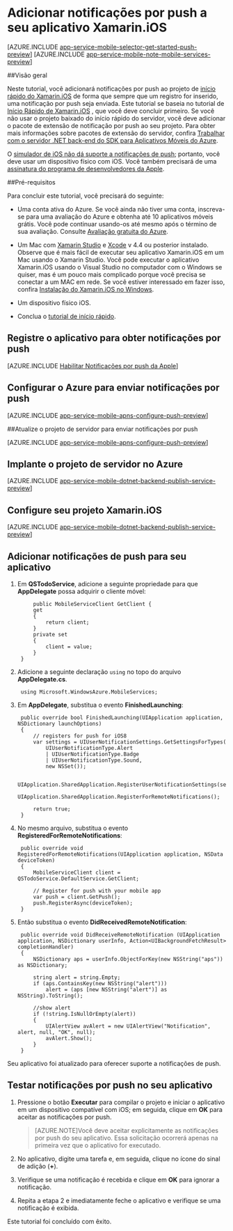 <properties 
	pageTitle="Adicionar notificações por push a seu aplicativo Xamarin iOS com o Serviço de Aplicativo do Azure" 
	description="Aprenda a usar o Serviço de Aplicativo do Azure para enviar notificações por push para o aplicativo Xamarin.iOS" 
	services="app-service\mobile" 
	documentationCenter="xamarin" 
	authors="wesmc7777"
	manager="dwrede" 
	editor=""/>

<tags 
	ms.service="app-service-mobile" 
	ms.workload="mobile" 
	ms.tgt_pltfrm="mobile-xamarin-ios" 
	ms.devlang="dotnet" 
	ms.topic="article"
	ms.date="08/22/2015" 
	ms.author="wesmc"/>

# Adicionar notificações por push a seu aplicativo Xamarin.iOS

[AZURE.INCLUDE [app-service-mobile-selector-get-started-push-preview](../../includes/app-service-mobile-selector-get-started-push-preview.md)]&nbsp;[AZURE.INCLUDE [app-service-mobile-note-mobile-services-preview](../../includes/app-service-mobile-note-mobile-services-preview.md)]

##Visão geral

Neste tutorial, você adicionará notificações por push ao projeto de [início rápido do Xamarin.iOS] de forma que sempre que um registro for inserido, uma notificação por push seja enviada. Este tutorial se baseia no tutorial de [Início Rápido de Xamarin.iOS] , que você deve concluir primeiro. Se você não usar o projeto baixado do início rápido do servidor, você deve adicionar o pacote de extensão de notificação por push ao seu projeto. Para obter mais informações sobre pacotes de extensão do servidor, confira [Trabalhar com o servidor .NET back-end do SDK para Aplicativos Móveis do Azure](app-service-mobile-dotnet-backend-how-to-use-server-sdk.md).

O [simulador de iOS não dá suporte a notificações de push](https://developer.apple.com/library/ios/documentation/IDEs/Conceptual/iOS_Simulator_Guide/TestingontheiOSSimulator.html); portanto, você deve usar um dispositivo físico com iOS. Você também precisará de uma [assinatura do programa de desenvolvedores da Apple](https://developer.apple.com/programs/ios/).

##Pré-requisitos

Para concluir este tutorial, você precisará do seguinte:

* Uma conta ativa do Azure. Se você ainda não tiver uma conta, inscreva-se para uma avaliação do Azure e obtenha até 10 aplicativos móveis grátis. Você pode continuar usando-os até mesmo após o término de sua avaliação. Consulte [Avaliação gratuita do Azure](http://azure.microsoft.com/pricing/free-trial/).

* Um Mac com [Xamarin Studio] e [Xcode] v 4.4 ou posterior instalado. Observe que é mais fácil de executar seu aplicativo Xamarin.iOS em um Mac usando o Xamarin Studio. Você pode executar o aplicativo Xamarin.iOS usando o Visual Studio no computador com o Windows se quiser, mas é um pouco mais complicado porque você precisa se conectar a um MAC em rede. Se você estiver interessado em fazer isso, confira [Instalação do Xamarin.iOS no Windows].

* Um dispositivo físico iOS.

* Conclua o [tutorial de início rápido](../app-service-mobile-dotnet-backend-xamarin-ios-get-started-preview.md).

## <a id="register"></a>Registre o aplicativo para obter notificações por push

[AZURE.INCLUDE [Habilitar Notificações por push da Apple](../../includes/enable-apple-push-notifications.md)]

## Configurar o Azure para enviar notificações por push

[AZURE.INCLUDE [app-service-mobile-apns-configure-push-preview](../../includes/app-service-mobile-apns-configure-push-preview.md)]

##<a id="update-server"></a>Atualize o projeto de servidor para enviar notificações por push

[AZURE.INCLUDE [app-service-mobile-apns-configure-push-preview](../../includes/app-service-mobile-dotnet-backend-configure-push-apns.md)]

## <a name="publish-the-service"></a>Implante o projeto de servidor no Azure

[AZURE.INCLUDE [app-service-mobile-dotnet-backend-publish-service-preview](../../includes/app-service-mobile-dotnet-backend-publish-service-preview.md)]

## <a name="configure-app"></a>Configure seu projeto Xamarin.iOS

[AZURE.INCLUDE [app-service-mobile-dotnet-backend-publish-service-preview](../../includes/app-service-mobile-xamarin-ios-configure-project.md)]

## <a name="add-push"></a>Adicionar notificações de push para seu aplicativo

1. Em **QSTodoService**, adicione a seguinte propriedade para que **AppDelegate** possa adquirir o cliente móvel:
        
            public MobileServiceClient GetClient {
            get
            {
                return client;
            }
            private set
            {
                client = value;
            }
        }

1. Adicione a seguinte declaração `using` no topo do arquivo **AppDelegate.cs**.

        using Microsoft.WindowsAzure.MobileServices;

2. Em **AppDelegate**, substitua o evento **FinishedLaunching**:

        public override bool FinishedLaunching(UIApplication application, NSDictionary launchOptions)
        {
            // registers for push for iOS8
            var settings = UIUserNotificationSettings.GetSettingsForTypes(
                UIUserNotificationType.Alert 
                | UIUserNotificationType.Badge 
                | UIUserNotificationType.Sound, 
                new NSSet());

            UIApplication.SharedApplication.RegisterUserNotificationSettings(settings); 
            UIApplication.SharedApplication.RegisterForRemoteNotifications();

            return true;
        }

3. No mesmo arquivo, substitua o evento **RegisteredForRemoteNotifications**:

        public override void RegisteredForRemoteNotifications(UIApplication application, NSData deviceToken)
        {
            MobileServiceClient client = QSTodoService.DefaultService.GetClient;

            // Register for push with your mobile app
            var push = client.GetPush();
            push.RegisterAsync(deviceToken);
        }

4. Então substitua o evento **DidReceivedRemoteNotification**:

        public override void DidReceiveRemoteNotification (UIApplication application, NSDictionary userInfo, Action<UIBackgroundFetchResult> completionHandler)
        {
            NSDictionary aps = userInfo.ObjectForKey(new NSString("aps")) as NSDictionary;

            string alert = string.Empty;
            if (aps.ContainsKey(new NSString("alert")))
                alert = (aps [new NSString("alert")] as NSString).ToString();

            //show alert
            if (!string.IsNullOrEmpty(alert))
            {
                UIAlertView avAlert = new UIAlertView("Notification", alert, null, "OK", null);
                avAlert.Show();
            }
        }

Seu aplicativo foi atualizado para oferecer suporte a notificações de push.

## <a name="test"></a>Testar notificações por push no seu aplicativo

1. Pressione o botão **Executar** para compilar o projeto e iniciar o aplicativo em um dispositivo compatível com iOS; em seguida, clique em **OK** para aceitar as notificações por push.
	
	> [AZURE.NOTE]Você deve aceitar explicitamente as notificações por push do seu aplicativo. Essa solicitação ocorrerá apenas na primeira vez que o aplicativo for executado.

2. No aplicativo, digite uma tarefa e, em seguida, clique no ícone do sinal de adição (**+**).

3. Verifique se uma notificação é recebida e clique em **OK** para ignorar a notificação.

4. Repita a etapa 2 e imediatamente feche o aplicativo e verifique se uma notificação é exibida.

Este tutorial foi concluído com êxito.

<!-- Images. -->

[24]: ./media/mobile-services-ios-get-started-push/mobile-services-quickstart-push2-ios.png
[Início Rápido de Xamarin.iOS]: app-service-mobile-dotnet-backend-xamarin-ios-get-started-preview.md
[início rápido do Xamarin.iOS]: app-service-mobile-dotnet-backend-xamarin-ios-get-started-preview.md

[5]: ./media/app-service-mobile-dotnet-backend-xamarin-ios-get-started-push-preview/mobile-services-ios-push-step5.png
[6]: ./media/app-service-mobile-dotnet-backend-xamarin-ios-get-started-push-preview/mobile-services-ios-push-step6.png
[7]: ./media/app-service-mobile-dotnet-backend-xamarin-ios-get-started-push-preview/mobile-services-ios-push-step7.png

[9]: ./media/app-service-mobile-dotnet-backend-xamarin-ios-get-started-push-preview/mobile-services-ios-push-step9.png
[10]: ./media/app-service-mobile-dotnet-backend-xamarin-ios-get-started-push-preview/mobile-services-ios-push-step10.png

[17]: ./media/partner-xamarin-mobile-services-ios-get-started-push/mobile-services-ios-push-step17.png
[18]: ./media/partner-xamarin-mobile-services-ios-get-started-push/mobile-services-selection.png
[19]: ./media/partner-xamarin-mobile-services-ios-get-started-push/mobile-push-tab-ios.png
[20]: ./media/partner-xamarin-mobile-services-ios-get-started-push/mobile-push-tab-ios-upload.png
[21]: ./media/partner-xamarin-mobile-services-ios-get-started-push/mobile-portal-data-tables.png
[22]: ./media/partner-xamarin-mobile-services-ios-get-started-push/mobile-insert-script-push2.png
[23]: ./media/partner-xamarin-mobile-services-ios-get-started-push/mobile-quickstart-push1-ios.png
[25]: ./media/partner-xamarin-mobile-services-ios-get-started-push/mobile-quickstart-push3-ios.png
[26]: ./media/partner-xamarin-mobile-services-ios-get-started-push/mobile-quickstart-push4-ios.png
[28]: ./media/partner-xamarin-mobile-services-ios-get-started-push/mobile-services-ios-push-step18.png

[101]: ./media/partner-xamarin-mobile-services-ios-get-started-push/mobile-services-ios-push-01.png
[102]: ./media/app-service-mobile-dotnet-backend-xamarin-ios-get-started-push-preview/mobile-services-ios-push-02.png
[103]: ./media/app-service-mobile-dotnet-backend-xamarin-ios-get-started-push-preview/mobile-services-ios-push-03.png
[104]: ./media/app-service-mobile-dotnet-backend-xamarin-ios-get-started-push-preview/mobile-services-ios-push-04.png
[105]: ./media/app-service-mobile-dotnet-backend-xamarin-ios-get-started-push-preview/mobile-services-ios-push-05.png
[106]: ./media/app-service-mobile-dotnet-backend-xamarin-ios-get-started-push-preview/mobile-services-ios-push-06.png
[107]: ./media/app-service-mobile-dotnet-backend-xamarin-ios-get-started-push-preview/mobile-services-ios-push-07.png
[108]: ./media/app-service-mobile-dotnet-backend-xamarin-ios-get-started-push-preview/mobile-services-ios-push-08.png

[110]: ./media/app-service-mobile-dotnet-backend-xamarin-ios-get-started-push-preview/mobile-services-ios-push-10.png
[111]: ./media/app-service-mobile-dotnet-backend-xamarin-ios-get-started-push-preview/mobile-services-ios-push-11.png
[112]: ./media/app-service-mobile-dotnet-backend-xamarin-ios-get-started-push-preview/mobile-services-ios-push-12.png
[113]: ./media/app-service-mobile-dotnet-backend-xamarin-ios-get-started-push-preview/mobile-services-ios-push-13.png
[114]: ./media/app-service-mobile-dotnet-backend-xamarin-ios-get-started-push-preview/mobile-services-ios-push-14.png
[115]: ./media/app-service-mobile-dotnet-backend-xamarin-ios-get-started-push-preview/mobile-services-ios-push-15.png
[116]: ./media/app-service-mobile-dotnet-backend-xamarin-ios-get-started-push-preview/mobile-services-ios-push-16.png
[117]: ./media/app-service-mobile-dotnet-backend-xamarin-ios-get-started-push-preview/mobile-services-ios-push-17.png

[120]: ./media/app-service-mobile-dotnet-backend-xamarin-ios-get-started-push-preview/mobile-services-ios-push-20.png
[121]: ./media/app-service-mobile-dotnet-backend-xamarin-ios-get-started-push-preview/mobile-services-ios-push-21.png
[122]: ./media/app-service-mobile-dotnet-backend-xamarin-ios-get-started-push-preview/mobile-services-ios-push-22.png
[123]: ./media/app-service-mobile-dotnet-backend-xamarin-ios-get-started-push-preview/mobile-services-ios-push-23.png
[124]: ./media/app-service-mobile-dotnet-backend-xamarin-ios-get-started-push-preview/mobile-services-ios-push-24.png

[Xamarin Studio]: http://xamarin.com/platform
[Install Xcode]: https://go.microsoft.com/fwLink/p/?LinkID=266532
[Xcode]: https://go.microsoft.com/fwLink/?LinkID=266532
[iOS Provisioning Portal]: http://go.microsoft.com/fwlink/p/?LinkId=272456
[Mobile Services iOS SDK]: https://go.microsoft.com/fwLink/p/?LinkID=266533
[Apple Push Notification Service]: http://go.microsoft.com/fwlink/p/?LinkId=272584
[Get started with Mobile Services]: /pt-BR/develop/mobile/tutorials/get-started-xamarin-ios
[Get started with data]: /pt-BR/develop/mobile/tutorials/get-started-with-data-xamarin-ios
[Get started with authentication]: /pt-BR/develop/mobile/tutorials/get-started-with-users-xamarin-ios
[Get started with push notifications]: /pt-BR/develop/mobile/tutorials/get-started-with-push-xamarin-ios
[Push notifications to app users]: /pt-BR/develop/mobile/tutorials/push-notifications-to-users-ios
[Authorize users with scripts]: /pt-BR/develop/mobile/tutorials/authorize-users-in-scripts-xamarin-ios
[Xamarin Device Provisioning]: http://developer.xamarin.com/guides/ios/getting_started/installation/device_provisioning/
[Instalação do Xamarin.iOS no Windows]: http://developer.xamarin.com/guides/ios/getting_started/installation/windows/


[Azure Management Portal]: https://manage.windowsazure.com/
[apns object]: http://go.microsoft.com/fwlink/p/?LinkId=272333
[Azure Mobile Services Component]: http://components.xamarin.com/view/azure-mobile-services/
[completed example project]: http://go.microsoft.com/fwlink/p/?LinkId=331303

 

<!---HONumber=Oct15_HO1-->